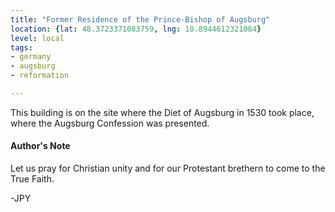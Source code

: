 ```yaml
---
title: "Former Residence of the Prince-Bishop of Augsburg"
location: {lat: 48.3723371083759, lng: 10.8944612321084}
level: local
tags:
- germany
- augsburg
- reformation

---
```



This building is on the site where the Diet of Augsburg in 1530 took place, where the Augsburg Confession was presented.

#### Author's Note

Let us pray for Christian unity and for our Protestant brethern to come to the True Faith.

-JPY




